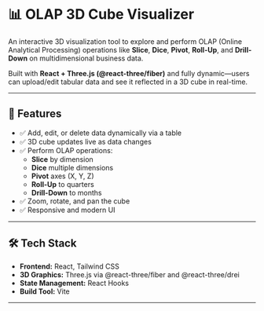 # 📊 OLAP 3D Cube Visualizer

An interactive 3D visualization tool to explore and perform OLAP (Online Analytical Processing) operations like **Slice**, **Dice**, **Pivot**, **Roll-Up**, and **Drill-Down** on multidimensional business data.

Built with **React + Three.js (@react-three/fiber)** and fully dynamic—users can upload/edit tabular data and see it reflected in a 3D cube in real-time.

---

## 🚀 Features

- ✅ Add, edit, or delete data dynamically via a table
- ✅ 3D cube updates live as data changes
- ✅ Perform OLAP operations:
  - **Slice** by dimension
  - **Dice** multiple dimensions
  - **Pivot** axes (X, Y, Z)
  - **Roll-Up** to quarters
  - **Drill-Down** to months
- ✅ Zoom, rotate, and pan the cube
- ✅ Responsive and modern UI

---

## 🛠️ Tech Stack

- **Frontend:** React, Tailwind CSS
- **3D Graphics:** Three.js via @react-three/fiber and @react-three/drei
- **State Management:** React Hooks
- **Build Tool:** Vite

---

